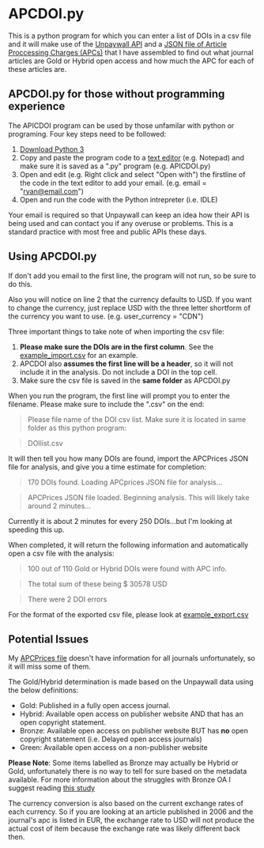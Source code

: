 # APCDOI.py
This is a python program for which you can enter a list of DOIs in a csv file and it will make use of the [Unpaywall API](http://unpaywall.org/api/v2) and a [JSON file of Article Proccessing Charges (APCs)](https://github.com/ryregier/APCPrices) that I have assembled to find out what journal articles are Gold or Hybrid open access and how much the APC for each of these articles are.

## APCDOI.py for those without programming experience

The APICDOI program can be used by those unfamilar with python or programing. Four key steps need to be followed:
  1. [Download Python 3](https://www.python.org/downloads/)
  2. Copy and paste the program code to a [text editor](https://en.wikipedia.org/wiki/Text_editor) (e.g. Notepad) and make sure it is saved as a ".py" program (e.g. APICDOI.py)
  3. Open and edit (e.g. Right click and select "Open with") the firstline of the code in the text editor to add your email. (e.g. email = "ryan@email.com")
  4. Open and run the code with the Python intrepreter (i.e. IDLE)
  
Your email is required so that Unpaywall can keep an idea how their API is being used and can contact you if any overuse or problems. This is a standard practice with most free and public APIs these days.

## Using APCDOI.py
If don't add you email to the first line, the program will not run, so be sure to do this.

Also you will notice on line 2 that the currency defaults to USD. If you want to change the currency, just replace USD with the three letter shortform of the currency you want to use. (e.g. user_currency = "CDN")

Three important things to take note of when importing the csv file:
  1. **Please make sure the DOIs are in the first column**. See the [example_import.csv](https://github.com/ryregier/APCDOI/blob/master/example_import.csv) for an example.
  2. APCDOI also **assumes the first line will be a header**, so it will not include it in the analysis. Do not include a DOI in the top cell.
  3. Make sure the csv file is saved in the **same folder** as APCDOI.py
  
When you run the program, the first line will prompt you to enter the filename. Please make sure to include the ".csv" on the end:
  >Please file name of the DOI csv list. Make sure it is located in same folder as this python program:
  
  > DOIlist.csv

It will then tell you how many DOIs are found, import the APCPrices JSON file for analysis, and give you a time estimate for completion:
  > 170 DOIs found. Loading APCprices JSON file for analysis...
  
  > APCPrices JSON file loaded. Beginning analysis. This will likely take around 2 minutes...
  
Currently it is about 2 minutes for every 250 DOIs...but I'm looking at speeding this up.

When completed, it will return the following information and automatically open a csv file with the analysis:
  > 100 out of 110 Gold or Hybrid DOIs were found with APC info.
  
  > The total sum of these being $ 30578 USD
  
  > There were 2 DOI errors
 
 For the format of the exported csv file, please look at [example_export.csv](https://github.com/ryregier/APCDOI/blob/master/example_export.csv)
 
## Potential Issues
My [APCPrices file](https://github.com/ryregier/APCPrices) doesn't have information for all journals unfortunately, so it will miss some of them.

The Gold/Hybrid determination is made based on the Unpaywall data using the below definitions:
- Gold: Published in a fully open access journal.
- Hybrid: Available open access on publisher website AND that has an open copyright statement.
- Bronze: Available open access on publisher website BUT has **no** open copyright statement (i.e. Delayed open access journals)
- Green: Available open access on a non-publisher website

**Please Note**: Some items labelled as Bronze may actually be Hybrid or Gold, unfortunately there is no way to tell for sure based on the metadata available. For more information about the struggles with Bronze OA I suggest reading [this study](https://peerj.com/articles/4375/)

The currency conversion is also based on the current exchange rates of each currency. So if you are looking at an article published in 2006 and the journal's apc is listed in EUR, the exchange rate to USD will not produce the actual cost of item because the exchange rate was likely different back then.
